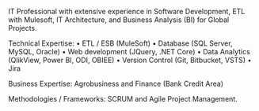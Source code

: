 IT Professional with extensive experience in Software Development, ETL with Mulesoft, IT Architecture, and Business Analysis (BI) for Global Projects.

Technical Expertise:
• ETL / ESB (MuleSoft)
• Database (SQL Server, MySQL, Oracle)
• Web development (JQuery, .NET Core)
• Data Analytics (QlikView, Power BI, ODI, OBIEE)
• Version Control (Git, Bitbucket, VSTS)
• Jira

Business Expertise: Agrobusiness and Finance (Bank Credit Area)

Methodologies / Frameworks: SCRUM and Agile Project Management.
